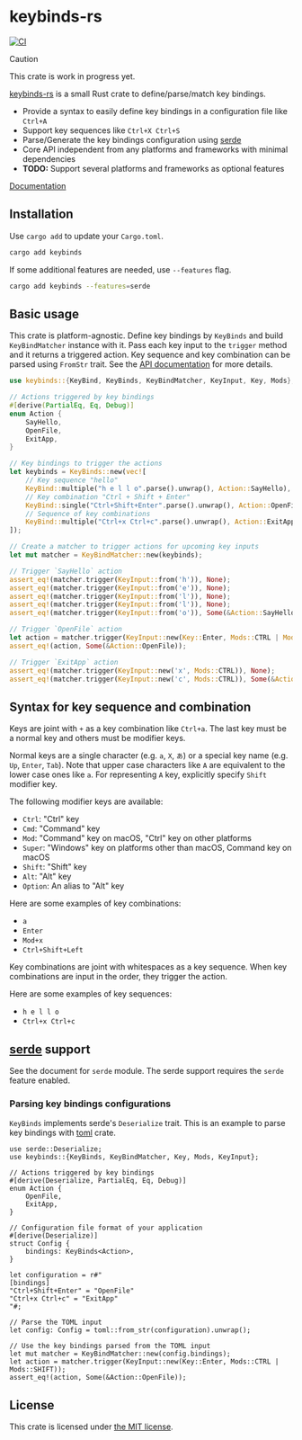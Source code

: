 keybinds-rs
===========
[![CI][ci-badge]][ci]

> [!CAUTION]
> This crate is work in progress yet.

[keybinds-rs][crates-io] is a small Rust crate to define/parse/match key bindings.

- Provide a syntax to easily define key bindings in a configuration file like `Ctrl+A`
- Support key sequences like `Ctrl+X Ctrl+S`
- Parse/Generate the key bindings configuration using [serde][]
- Core API independent from any platforms and frameworks with minimal dependencies
- **TODO:** Support several platforms and frameworks as optional features

[Documentation][api-doc]

## Installation

Use `cargo add` to update your `Cargo.toml`.

```sh
cargo add keybinds
```

If some additional features are needed, use `--features` flag.

```sh
cargo add keybinds --features=serde
```

## Basic usage

This crate is platform-agnostic. Define key bindings by `KeyBinds` and build `KeyBindMatcher` instance with it.
Pass each key input to the `trigger` method and it returns a triggered action. Key sequence and key combination
can be parsed using `FromStr` trait. See the [API documentation][api-doc] for more details.

```rust
use keybinds::{KeyBind, KeyBinds, KeyBindMatcher, KeyInput, Key, Mods};

// Actions triggered by key bindings
#[derive(PartialEq, Eq, Debug)]
enum Action {
    SayHello,
    OpenFile,
    ExitApp,
}

// Key bindings to trigger the actions
let keybinds = KeyBinds::new(vec![
    // Key sequence "hello"
    KeyBind::multiple("h e l l o".parse().unwrap(), Action::SayHello),
    // Key combination "Ctrl + Shift + Enter"
    KeyBind::single("Ctrl+Shift+Enter".parse().unwrap(), Action::OpenFile),
    // Sequence of key combinations
    KeyBind::multiple("Ctrl+x Ctrl+c".parse().unwrap(), Action::ExitApp),
]);

// Create a matcher to trigger actions for upcoming key inputs
let mut matcher = KeyBindMatcher::new(keybinds);

// Trigger `SayHello` action
assert_eq!(matcher.trigger(KeyInput::from('h')), None);
assert_eq!(matcher.trigger(KeyInput::from('e')), None);
assert_eq!(matcher.trigger(KeyInput::from('l')), None);
assert_eq!(matcher.trigger(KeyInput::from('l')), None);
assert_eq!(matcher.trigger(KeyInput::from('o')), Some(&Action::SayHello));

// Trigger `OpenFile` action
let action = matcher.trigger(KeyInput::new(Key::Enter, Mods::CTRL | Mods::SHIFT));
assert_eq!(action, Some(&Action::OpenFile));

// Trigger `ExitApp` action
assert_eq!(matcher.trigger(KeyInput::new('x', Mods::CTRL)), None);
assert_eq!(matcher.trigger(KeyInput::new('c', Mods::CTRL)), Some(&Action::ExitApp));
```

## Syntax for key sequence and combination

Keys are joint with `+` as a key combination like `Ctrl+a`. The last key must be a normal key and others must be modifier
keys.

Normal keys are a single character (e.g. `a`, `X`, `あ`) or a special key name (e.g. `Up`, `Enter`, `Tab`). Note that
upper case characters like `A` are equivalent to the lower case ones like `a`. For representing `A` key, explicitly
specify `Shift` modifier key.

The following modifier keys are available:

- `Ctrl`: "Ctrl" key
- `Cmd`: "Command" key
- `Mod`: "Command" key on macOS, "Ctrl" key on other platforms
- `Super`: "Windows" key on platforms other than macOS, Command key on macOS
- `Shift`: "Shift" key
- `Alt`: "Alt" key
- `Option`: An alias to "Alt" key

Here are some examples of key combinations:

- `a`
- `Enter`
- `Mod+x`
- `Ctrl+Shift+Left`

Key combinations are joint with whitespaces as a key sequence. When key combinations are input in the order, they
trigger the action.

Here are some examples of key sequences:

- `h e l l o`
- `Ctrl+x Ctrl+c`

## [serde][] support

See the document for `serde` module.
The serde support requires the `serde` feature enabled.

### Parsing key bindings configurations

`KeyBinds` implements serde's `Deserialize` trait. This is an example to parse key bindings with [toml][] crate.

```rust,ignore
use serde::Deserialize;
use keybinds::{KeyBinds, KeyBindMatcher, Key, Mods, KeyInput};

// Actions triggered by key bindings
#[derive(Deserialize, PartialEq, Eq, Debug)]
enum Action {
    OpenFile,
    ExitApp,
}

// Configuration file format of your application
#[derive(Deserialize)]
struct Config {
    bindings: KeyBinds<Action>,
}

let configuration = r#"
[bindings]
"Ctrl+Shift+Enter" = "OpenFile"
"Ctrl+x Ctrl+c" = "ExitApp"
"#;

// Parse the TOML input
let config: Config = toml::from_str(configuration).unwrap();

// Use the key bindings parsed from the TOML input
let mut matcher = KeyBindMatcher::new(config.bindings);
let action = matcher.trigger(KeyInput::new(Key::Enter, Mods::CTRL | Mods::SHIFT));
assert_eq!(action, Some(&Action::OpenFile));
```

## License

This crate is licensed under [the MIT license](./LICENSE.txt).

[ci-badge]: https://github.com/rhysd/keybinds-rs/actions/workflows/ci.yml/badge.svg
[ci]: https://github.com/rhysd/keybinds-rs/actions/workflows/ci.yml
[crates-io]: https://crates.io/crates/keybinds
[serde]: https://serde.rs/
[api-doc]: https://docs.rs/keybinds/latest/keybinds/
[toml]: https://crates.io/crates/toml
